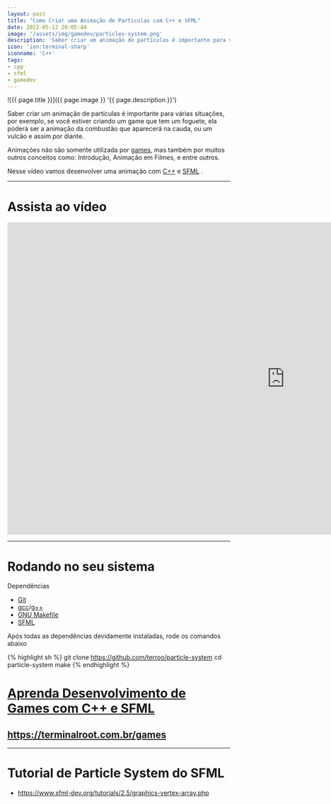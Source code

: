 ```yaml
---
layout: post
title: "Como Criar uma Animação de Particulas com C++ e SFML"
date: 2022-05-12 20:05:44
image: '/assets/img/gamedev/particles-system.png'
description: 'Saber criar um animação de partículas é importante para várias situações, por exemplo, se você estiver criando um game que tem um foguete, ou um vulcão e entre outros.'
icon: 'ion:terminal-sharp'
iconname: 'C++'
tags:
- cpp
- sfml
- gamedev
---
```


![{{ page.title }}]({{ page.image }} '{{ page.description }}')

Saber criar um animação de partículas é importante para várias situações, por exemplo, se você estiver criando um game que tem um foguete, ela poderá ser a animação da combustão que aparecerá na cauda, ou um vulcão e assim por diante.

Animações não são somente utilizada por [games](https://terminalroot.com.br/games), mas também por muitos outros conceitos como: Introdução, Animação em Filmes, e entre outros.

Nesse vídeo vamos desenvolver uma animação com [C++](https://terminalroot.com.br/cpp) e [SFML](https://terminalroot.com.br/tags#sfml) .

---

# Assista ao vídeo

<iframe width="1253" height="705" src="https://www.youtube.com/embed/VIDEO" title="YouTube video player" frameborder="0" allow="accelerometer; autoplay; clipboard-write; encrypted-media; gyroscope; picture-in-picture" allowfullscreen></iframe>

---

# Rodando no seu sistema
Dependências
+ [Git](https://terminalroot.com.br/tags#git)
+ [gcc](https://terminalroot.com.br/gcc)/[g++](https://terminalroot.com.br/g++)
+ [GNU Makefile](https://terminalroot.com.br/tags#make)
+ [SFML](https://terminalroot.com.br/tags#sfml)

Após todas as dependências devidamente instaladas, rode os comandos abaixo

{% highlight sh %}
git clone https://github.com/terroo/particle-system
cd particle-system
make
{% endhighlight %}

# [Aprenda Desenvolvimento de Games com C++ e SFML](https://terminalroot.com.br/games)
## <https://terminalroot.com.br/games>

---

# Tutorial de Particle System do SFML
+ <https://www.sfml-dev.org/tutorials/2.5/graphics-vertex-array.php>


